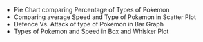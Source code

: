 
* Pie Chart comparing Percentage of Types of Pokemon 
* Comparing average Speed and Type of Pokemon in Scatter Plot
* Defence Vs. Attack of type of Pokemon in Bar Graph 
* Types of Pokemon and Speed in Box and Whisker Plot